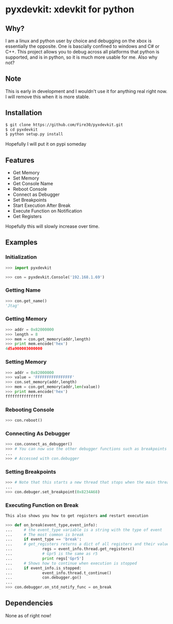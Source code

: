 pyxdevkit: xdevkit for python
============================

Why?
------
I am a linux and python user by choice and debugging on the xbox is essentially the opposite. One is bascially confined to windows and C# or C++. This project allows you to debug across all platforms that python is supported, and is in python, so it is much more usable for me. Also why not?

Note
--------
This is early in development and I wouldn't use it for anything real right now. I will remove this when it is more stable.

Installation
-----------

```bash
$ git clone https://github.com/Fire30/pyxdevkit.git
$ cd pyxdevkit
$ python setup.py install
```

Hopefully I will put it on pypi someday

Features
-------
 - Get Memory
 - Set Memory
 - Get Console Name
 - Reboot Console
 - Connect as Debugger
 - Set Breakpoints
 - Start Execution After Break
 - Execute Function on Notification
 - Get Registers

Hopefully this will slowly increase over time.

Examples
--------

### Initialization

```python
>>> import pyxdevkit

>>> con = pyxdevkit.Console('192.168.1.69')
```

### Getting Name

```python
>>> con.get_name()
'Jtag'
```

### Getting Memory
```python
>>> addr = 0x82000000
>>> length = 8
>>> mem = con.get_memory(addr,length)
>>> print mem.encode('hex')
4d5a900003000000
```

### Setting Memory
```python
>>> addr = 0x82000000
>>> value = 'FFFFFFFFFFFFFFFF'
>>> con.set_memory(addr,length)
>>> mem = con.get_memory(addr,len(value))
>>> print mem.encode('hex')
ffffffffffffffff
```
### Rebooting Console
```python
>>> con.reboot()
```

### Connecting As Debugger
```python
>>> con.connect_as_debugger()
>>> # You can now use the other debugger functions such as breakpoints
...
>>> # Accessed with con.debugger
```

### Setting Breakpoints
```python
>>> # Note that this starts a new thread that stops when the main thread exits
...
>>> con.debuger.set_breakpoint(0x8234A68)
```

### Executing Function on Break
```python
This also shows you how to get registers and restart execution

>>> def on_break(event_type,event_info):
...		# the event_type variable is a string with the type of event
...		# The most common is break
...     if event_type == 'break':
...		# get_registers returns a dict of all registers and their values
...             regs = event_info.thread.get_registers()
...				# Gpr5 is the same as r5
...             print regs['Gpr5']
...		# Shows how to continue when execution is stopped
...     if event_info.is_stopped:
...             event_info.thread.t_continue()
...             con.debugger.go()
...
>>> con.debugger.on_std_notify_func = on_break
```

Dependencies
--------
None as of right now!